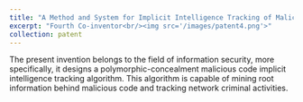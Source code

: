 ```yaml
---
title: "A Method and System for Implicit Intelligence Tracking of Malicious Code under Polymorphic Concealment, NO: 2023052300572110"
excerpt: "Fourth Co-inventor<br/><img src='/images/patent4.png'>"
collection: patent
---
```


The present invention belongs to the field of information security, more specifically, it designs a polymorphic-concealment malicious code implicit intelligence tracking algorithm. This algorithm is capable of mining root information behind malicious code and tracking network criminal activities.
